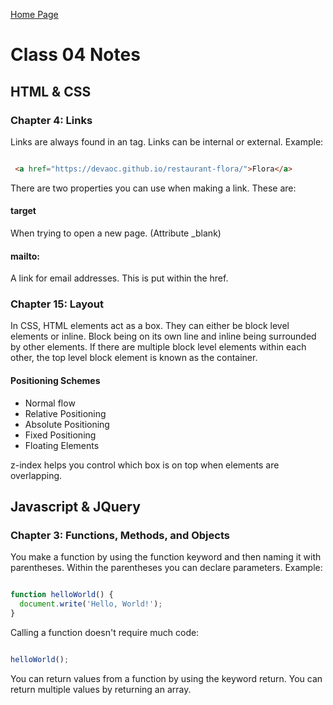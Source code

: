 [Home Page](https://devaoc.github.io/reading-notes/)

# Class 04 Notes

## HTML & CSS

### Chapter 4: Links

Links are always found in an <a> tag. Links can be internal or external. Example:

``` HTML

 <a href="https://devaoc.github.io/restaurant-flora/">Flora</a>

```

There are two properties you can use when making a link. These are:

#### target

When trying to open a new page. (Attribute _blank)

#### mailto:

A link for email addresses. This is put within the href.

### Chapter 15: Layout

In CSS, HTML elements act as a box. They can either be block level elements or inline. Block being on its own line and inline being surrounded by other elements. If there are multiple block level elements within each other, the top level block element is known as the container.

#### Positioning Schemes

- Normal flow
- Relative Positioning
- Absolute Positioning
- Fixed Positioning
- Floating Elements

z-index helps you control which box is on top when elements are overlapping.

## Javascript & JQuery

### Chapter 3: Functions, Methods, and Objects

You make a function by using the function keyword and then naming it with parentheses. Within the parentheses you can declare parameters. Example:

``` Javascript

function helloWorld() {
  document.write('Hello, World!');
}

```

Calling a function doesn't require much code:

``` Javascript

helloWorld();

```

You can return values from a function by using the keyword return. You can return multiple values by returning an array.